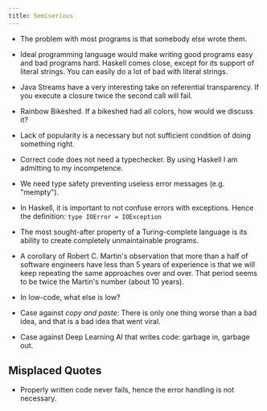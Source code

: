 ```yaml
---
title: Semiserious
---
```


* The problem with most programs is that somebody else wrote them.

* Ideal programming language would make writing good programs easy and bad programs hard.
  Haskell comes close, except for its support of literal strings.  You can easily do a lot of bad with literal strings.

* Java Streams have a very interesting take on referential transparency. 
  If you execute a closure twice the second call will fail.

* Rainbow Bikeshed.  If a bikeshed had all colors, how would we discuss it?   

* Lack of popularity is a necessary but not sufficient condition of doing something right.  

* Correct code does not need a typechecker.  By using Haskell I am admitting to my incompetence.

* We need type safety preventing useless error messages (e.g. "mempty").

* In Haskell, it is important to not confuse errors with exceptions. Hence the definition:  `type IOError = IOException`

* The most sought-after property of a Turing-complete language is its ability to create completely unmaintainable programs.

* A corollary of Robert C. Martin's observation that more than a half of software engineers have less than 5 years of experience is that we will keep repeating the same approaches over and over.  That period seems to be twice the Martin's number (about 10 years).

* In low-code, what else is low?

* Case against _copy and paste_:  There is only one thing worse than a bad idea, and that is a bad idea that went viral.

* Case against Deep Learning AI that writes code: garbage in, garbage out.

## Misplaced Quotes

* Properly written code never fails, hence the error handling is not necessary.
